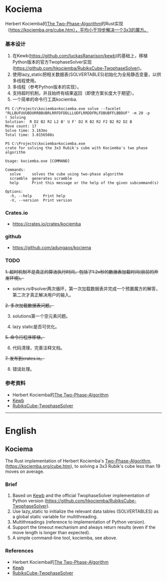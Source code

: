 # Kociema
Herbert Kociemba的[The Two-Phase-Algorithm](https://kociemba.org/twophase.htm)的Rust实现（https://kociemba.org/cube.htm），平均小于19步解决一个3x3的魔方。

### 基本设计
1. 在Kewb(https://github.com/luckasRanarison/kewb)的基础上，移植Python版本的官方TwophaseSolver实现(https://github.com/hkociemba/RubiksCube-TwophaseSolver)。
2. 使用lazy_static把相关数据表(SOLVERTABLES)初始化为全局静态变量，以供多线程使用。
3. 多线程（参考Python版本的实现）。
4. 支持超时机制，并且始终有结果返回（即使方案长度大于期望）。
5. 一个简单的命令行工具kociemba.
```
PS C:\Projects\kociemba>kociemba.exe solve --facelet "RLLBUFUUUBDURRBBUBRLRRFDFDDLLLUDFLRRDDFRLFDBUBFFLBBDUF" -m 20 -p
⠇ Solving
Solution:  R D2 B2 R2 L2 B' U F' D2 R B2 R2 F2 B2 R2 D2 B
Move count: 17
Solve time: 3.163ms
Total time: 3.0156508s
```
```
PS C:\Projects\kociemba>kociemba.exe
crate for solving the 3x3 Rubik's cube with Kociemba's two phase algorithm

Usage: kociemba.exe [COMMAND]

Commands:
  solve     solves the cube using two-phase algorithm
  scramble  generates scramble
  help      Print this message or the help of the given subcommand(s)

Options:
  -h, --help     Print help
  -V, --version  Print version
```

### Crates.io
* https://crates.io/crates/kociemba
### github
* https://github.com/adungaos/kociema
### TODO
~~1. 超时机制不是真正的算法执行时间，包括了1.2x秒的数据表加载时间(目前的开发环境)。~~
  * solers.rs中solver两次循环，第一次加载数据表并完成一个预置魔方的解答，第二次才真正解决用户的输入。

~~2. 多次加载数据表问题。~~

3. solutions第一个空元素问题。

4. lazy static是否可优化。

~~5. 命令行程序移植。~~

6. 代码清理，完善注释文档。

~~7. 发布到crates.io。~~

8. 错误处理。


### 参考资料
* Herbert Kociemba的[The Two-Phase-Algorithm](https://kociemba.org/twophase.htm)
* [Kewb](https://github.com/luckasRanarison/kewb)
* [RubiksCube-TwophaseSolver](https://github.com/hkociemba/RubiksCube-TwophaseSolver)

------

# English

## Kociema
The Rust implementation of Herbert Kociemba's [Two-Phase-Algorithm](https://kociemba.org/twophase.htm),(https://kociemba.org/cube.htm), to solving a 3x3 Rubik's cube less than 19 moves on average.

### Brief
1. Based on [Kewb](https://github.com/luckasRanarison/kewb) and the official TwophaseSolver implementation of Python version (https://github.com/hkociemba/RubiksCube-TwophaseSolver).
2. Use lazy_static to initialize the relevant data tables (SOLVERTABLES) as a global static variable for multithreading.
3. Multithreadings (reference to implementation of Python version).
4. Support the timeout mechanism and always return results (even if the move length is longer than expected).
5. A simple command-line tool, kociemba, see above.

### References
* Herbert Kociemba的[The Two-Phase-Algorithm](https://kociemba.org/twophase.htm)
* [Kewb](https://github.com/luckasRanarison/kewb)
* [RubiksCube-TwophaseSolver](https://github.com/hkociemba/RubiksCube-TwophaseSolver)
